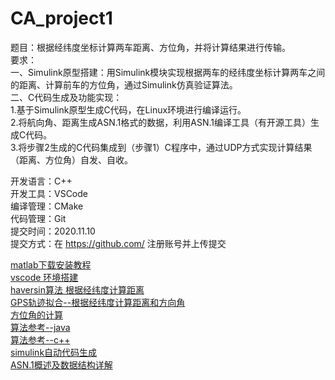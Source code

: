 # CA_project1

题目：根据经纬度坐标计算两车距离、方位角，并将计算结果进行传输。  
要求：  
一、Simulink原型搭建：用Simulink模块实现根据两车的经纬度坐标计算两车之间的距离、计算前车的方位角，通过Simulink仿真验证算法。  
二、C代码生成及功能实现：  
1.基于Simulink原型生成C代码，在Linux环境进行编译运行。  
2.将航向角、距离生成ASN.1格式的数据，利用ASN.1编译工具（有开源工具）生成C代码。  
3.将步骤2生成的C代码集成到（步骤1）C程序中，通过UDP方式实现计算结果（距离、方位角）自发、自收。  

开发语言：C++  
开发工具：VSCode  
编译管理：CMake  
代码管理：Git  
提交时间：2020.11.10  
提交方式：在 https://github.com/ 注册账号并上传提交  

[matlab下载安装教程](http://www.360doc.com/content/16/1005/11/27698033_595899862.shtml)  
[vscode 环境搭建](https://www.cnblogs.com/baihualiaoluan/p/10661669.html)  
[haversin算法 根据经纬度计算距离](https://www.cnblogs.com/zhoug2020/p/8993750.html)  
[GPS轨迹拟合--根据经纬度计算距离和方向角](https://blog.csdn.net/qq_39609900/article/details/85109265)  
[方位角的计算](https://wenku.baidu.com/view/ceec18c303768e9951e79b89680203d8cf2f6ac0.html)  
[算法参考--java](https://www.cnblogs.com/leejuan/p/5552460.html)  
[算法参考--c++](https://blog.csdn.net/yugemengjing/article/details/96708834)  
[simulink自动代码生成](https://blog.csdn.net/weixin_41695564/article/details/80751543)  
[ASN.1概述及数据结构详解](https://blog.csdn.net/qq_33336155/article/details/54563449)  
